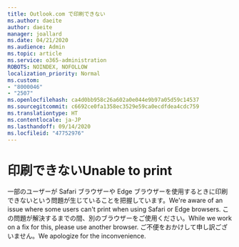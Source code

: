 ```yaml
---
title: Outlook.com で印刷できない
ms.author: daeite
author: daeite
manager: joallard
ms.date: 04/21/2020
ms.audience: Admin
ms.topic: article
ms.service: o365-administration
ROBOTS: NOINDEX, NOFOLLOW
localization_priority: Normal
ms.custom:
- "8000046"
- "2507"
ms.openlocfilehash: ca4d0bb958c26a602a0e044e9b97a05d59c14537
ms.sourcegitcommit: c6692ce0fa1358ec3529e59ca0ecdfdea4cdc759
ms.translationtype: HT
ms.contentlocale: ja-JP
ms.lasthandoff: 09/14/2020
ms.locfileid: "47752976"
---
```

# <a name="unable-to-print"></a><span data-ttu-id="dceab-102">印刷できない</span><span class="sxs-lookup"><span data-stu-id="dceab-102">Unable to print</span></span>

<span data-ttu-id="dceab-103">一部のユーザーが Safari ブラウザーや Edge ブラウザーを使用するときに印刷できないという問題が生じていることを把握しています。</span><span class="sxs-lookup"><span data-stu-id="dceab-103">We're aware of an issue where some users can't print when using Safari or Edge browsers.</span></span> <span data-ttu-id="dceab-104">この問題が解決するまでの間、別のブラウザーをご使用ください。</span><span class="sxs-lookup"><span data-stu-id="dceab-104">While we work on a fix for this, please use another browser.</span></span> <span data-ttu-id="dceab-105">ご不便をおかけして申し訳ございません。</span><span class="sxs-lookup"><span data-stu-id="dceab-105">We apologize for the inconvenience.</span></span>